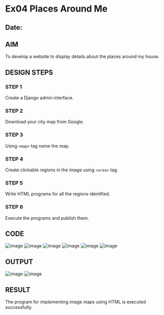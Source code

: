 # Ex04 Places Around Me
## Date: 

## AIM
To develop a website to display details about the places around my house.

## DESIGN STEPS

### STEP 1
Create a Django admin interface.

### STEP 2
Download your city map from Google.

### STEP 3
Using ```<map>``` tag name the map.

### STEP 4
Create clickable regions in the image using ```<area>``` tag.

### STEP 5
Write HTML programs for all the regions identified.

### STEP 6
Execute the programs and publish them.

## CODE
![image](https://github.com/PREETHI3312/NearMe/assets/151625222/c7fffd81-f5bd-49ee-8d50-1ed96044586f)
![image](https://github.com/PREETHI3312/NearMe/assets/151625222/771c5032-5e24-45cd-84d9-0f7d55967d54)
![image](https://github.com/PREETHI3312/NearMe/assets/151625222/b873cc0f-df84-449d-90c7-41e5277e9bb6)
![image](https://github.com/PREETHI3312/NearMe/assets/151625222/de19ec02-a77c-4117-a514-20b1e0ee4b5a)
![image](https://github.com/PREETHI3312/NearMe/assets/151625222/0bfa0133-6aa3-49fa-86cb-b2d680267f80)
![image](https://github.com/PREETHI3312/NearMe/assets/151625222/21b18b19-8876-4a68-8984-7369500ef7a9)



## OUTPUT
![image](https://github.com/PREETHI3312/NearMe/assets/151625222/507385d7-56c0-4e81-bf70-1a55d3b341e7)
![image](https://github.com/PREETHI3312/NearMe/assets/151625222/002c5f50-bc7b-4fe4-8190-1b405b4d9d56)







## RESULT
The program for implementing image maps using HTML is executed successfully.
